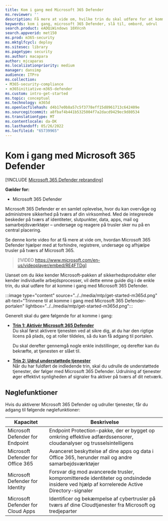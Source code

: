 ```yaml
---
title: Kom i gang med Microsoft 365 Defender
ms.reviewer: ''
description: Få mere at vide om, hvilke trin du skal udføre for at komme i gang med Microsoft 365 Defender
keywords: kom i gang, microsoft 365 Defender, slå til, ombord, udrul
search.product: eADQiWindows 10XVcnh
search.appverid: met150
ms.prod: m365-security
ms.mktglfcycl: deploy
ms.sitesec: library
ms.pagetype: security
ms.author: macapara
author: mjcaparas
ms.localizationpriority: medium
manager: dansimp
audience: ITPro
ms.collection:
- M365-security-compliance
- m365initiative-m365-defender
ms.custom: intro-get-started
ms.topic: conceptual
ms.technology: m365d
ms.openlocfilehash: d4b17e0b8a57c5f3778eff15d8961713c642409e
ms.sourcegitcommit: a8fbaf4b441b5325004f7a2dacd9429ec9d80534
ms.translationtype: MT
ms.contentlocale: da-DK
ms.lasthandoff: 05/26/2022
ms.locfileid: "65739965"
---
```

# <a name="get-started-with-microsoft-365-defender"></a>Kom i gang med Microsoft 365 Defender

[!INCLUDE [Microsoft 365 Defender rebranding](../includes/microsoft-defender.md)]

**Gælder for:**
- Microsoft 365 Defender

Microsoft 365 Defender er en samlet oplevelse, hvor du kan overvåge og administrere sikkerhed på tværs af din virksomhed. Med de integrerede beskeder på tværs af identiteter, slutpunkter, data, apps, mail og samarbejdsværktøjer – undersøge og reagere på trusler sker nu på en central placering. 

Se denne korte video for at få mere at vide om, hvordan Microsoft 365 Defender hjælper med at forhindre, registrere, undersøge og afhjælpe trusler på tværs af Microsoft 365.  
> [!VIDEO https://www.microsoft.com/en-us/videoplayer/embed/RE4FTDg]

Uanset om du ikke kender Microsoft-pakken af sikkerhedsprodukter eller kender individuelle arbejdsprocesser, vil dette emne guide dig i de enkle trin, du skal udføre for at komme i gang med Microsoft 365 Defender.

:::image type="content" source="../../media/mtp/get-started-m365d.png" alt-text="Trinnene til at komme i gang med Microsoft 365 Defender-portalen" lightbox="../../media/mtp/get-started-m365d.png":::

Generelt skal du gøre følgende for at komme i gang:

- **[Trin 1: Aktivér Microsoft 365 Defender](m365d-enable.md)** <br>
    Du skal først aktivere tjenesten ved at sikre dig, at du har den rigtige licens på plads, og at roller tildeles, så du kan få adgang til portalen. 

    Du skal derefter gennemgå nogle enkle indstillinger, og derefter kan du bekræfte, at tjenesten er slået til.

- **[Trin 2: Udrul understøttede tjenester](deploy-supported-services.md)** <br>
    Når du har fuldført de indledende trin, skal du udrulle de understøttede tjenester, der følger med Microsoft 365 Defender. Udrulning af tjenester øger effektivt synligheden af signaler fra aktiver på tværs af dit netværk.


## <a name="key-capabilities"></a>Nøglefunktioner

Hvis du aktiverer Microsoft 365 Defender og udruller tjenester, får du adgang til følgende nøglefunktioner:


| Kapacitet | Beskrivelse |
| ------ | ------ |
| Microsoft Defender for Endpoint | Endpoint Protection-pakke, der er bygget op omkring effektive adfærdssensorer, cloudanalyser og trusselsintelligens |
|Microsoft Defender for Office 365 | Avanceret beskyttelse af dine apps og data i Office 365, herunder mail og andre samarbejdsværktøjer |
| Microsoft Defender for Identity | Forsvar dig mod avancerede trusler, kompromitterede identiteter og ondsindede insidere ved hjælp af korrelerede Active Directory-signaler |
| Microsoft Defender for Cloud Apps | Identificer og bekæmpelse af cybertrusler på tværs af dine Cloudtjenester fra Microsoft og tredjeparter |
